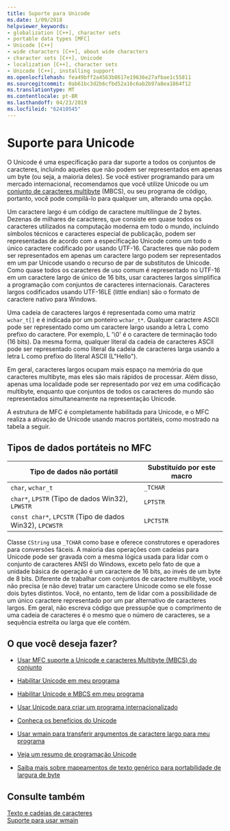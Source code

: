 ```yaml
---
title: Suporte para Unicode
ms.date: 1/09/2018
helpviewer_keywords:
- globalization [C++], character sets
- portable data types [MFC]
- Unicode [C++]
- wide characters [C++], about wide characters
- character sets [C++], Unicode
- localization [C++], character sets
- Unicode [C++], installing support
ms.openlocfilehash: fea49bff2a4563b8617e19636e27afbae1c55811
ms.sourcegitcommit: 0ab61bc3d2b6cfbd52a16c6ab2b97a8ea1864f12
ms.translationtype: MT
ms.contentlocale: pt-BR
ms.lasthandoff: 04/23/2019
ms.locfileid: "62410545"
---
```

# <a name="support-for-unicode"></a>Suporte para Unicode

O Unicode é uma especificação para dar suporte a todos os conjuntos de caracteres, incluindo aqueles que não podem ser representados em apenas um byte (ou seja, a maioria deles). Se você estiver programando para um mercado internacional, recomendamos que você utilize Unicode ou um [conjunto de caracteres multibyte](../text/support-for-multibyte-character-sets-mbcss.md) (MBCS), ou seu programa de código, portanto, você pode compilá-lo para qualquer um, alterando uma opção.

Um caractere largo é um código de caractere multilíngue de 2 bytes. Dezenas de milhares de caracteres, que consiste em quase todos os caracteres utilizados na computação moderna em todo o mundo, incluindo símbolos técnicos e caracteres especial de publicação, podem ser representadas de acordo com a especificação Unicode como um todo o único caractere codificado por usando UTF-16. Caracteres que não podem ser representados em apenas um caractere largo podem ser representados em um par Unicode usando o recurso de par de substitutos de Unicode. Como quase todos os caracteres de uso comum é representado no UTF-16 em um caractere largo de único de 16 bits, usar caracteres largos simplifica a programação com conjuntos de caracteres internacionais. Caracteres largos codificados usando UTF-16LE (little endian) são o formato de caractere nativo para Windows.

Uma cadeia de caracteres largos é representada como uma matriz `wchar_t[]` e é indicada por um ponteiro `wchar_t*`. Qualquer caractere ASCII pode ser representado como um caractere largo usando a letra L como prefixo do caractere. Por exemplo, L '\0' é o caractere de terminação todo (16 bits). Da mesma forma, qualquer literal da cadeia de caracteres ASCII pode ser representado como literal da cadeia de caracteres larga usando a letra L como prefixo do literal ASCII (L"Hello").

Em geral, caracteres largos ocupam mais espaço na memória do que caracteres multibyte, mas eles são mais rápidos de processar. Além disso, apenas uma localidade pode ser representado por vez em uma codificação multibyte, enquanto que conjuntos de todos os caracteres do mundo são representados simultaneamente na representação Unicode.

A estrutura de MFC é completamente habilitada para Unicode, e o MFC realiza a ativação de Unicode usando macros portáteis, como mostrado na tabela a seguir.

## <a name="portable-data-types-in-mfc"></a>Tipos de dados portáteis no MFC

|Tipo de dados não portátil|Substituído por este macro|
|-----------------------------|----------------------------|
|`char`, `wchar_t`|`_TCHAR`|
|`char*`, `LPSTR` (Tipo de dados Win32), `LPWSTR`|`LPTSTR`|
|`const char*`, `LPCSTR` (Tipo de dados Win32), `LPCWSTR`|`LPCTSTR`|

Classe `CString` usa `_TCHAR` como base e oferece construtores e operadores para conversões fáceis. A maioria das operações com cadeias para Unicode pode ser gravada com a mesma lógica usada para lidar com o conjunto de caracteres ANSI do Windows, exceto pelo fato de que a unidade básica de operação é um caractere de 16 bits, ao invés de um byte de 8 bits. Diferente de trabalhar com conjuntos de caractere multibyte, você não precisa (e não deve) tratar um caractere Unicode como se ele fosse dois bytes distintos. Você, no entanto, tem de lidar com a possibilidade de um único caractere representado por um par alternativo de caracteres largos. Em geral, não escreva código que pressupõe que o comprimento de uma cadeia de caracteres é o mesmo que o número de caracteres, se a sequência estreita ou larga que ele contém.

## <a name="what-do-you-want-to-do"></a>O que você deseja fazer?

- [Usar MFC suporte a Unicode e caracteres Multibyte (MBCS) do conjunto](../atl-mfc-shared/unicode-and-multibyte-character-set-mbcs-support.md)

- [Habilitar Unicode em meu programa](../text/international-enabling.md)

- [Habilitar Unicode e MBCS em meu programa](../text/internationalization-strategies.md)

- [Usar Unicode para criar um programa internacionalizado](../text/unicode-programming-summary.md)

- [Conheça os benefícios do Unicode](../text/benefits-of-character-set-portability.md)

- [Usar wmain para transferir argumentos de caractere largo para meu programa](../text/support-for-using-wmain.md)

- [Veja um resumo de programação Unicode](../text/unicode-programming-summary.md)

- [Saiba mais sobre mapeamentos de texto genérico para portabilidade de largura de byte](../text/generic-text-mappings-in-tchar-h.md)

## <a name="see-also"></a>Consulte também

[Texto e cadeias de caracteres](../text/text-and-strings-in-visual-cpp.md)<br/>
[Suporte para usar wmain](../text/support-for-using-wmain.md)